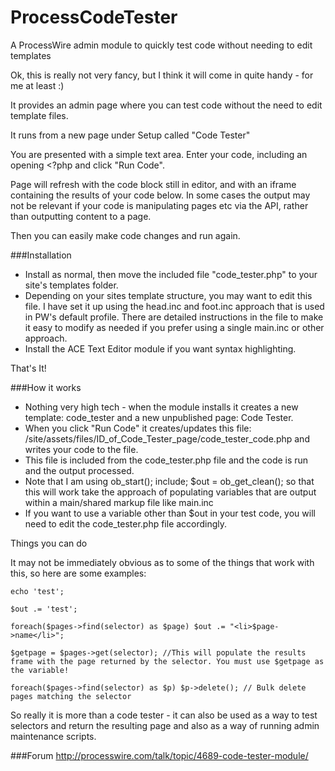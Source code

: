 ProcessCodeTester
=================

A ProcessWire admin module to quickly test code without needing to edit templates

Ok, this is really not very fancy, but I think it will come in quite handy - for me at least :)

It provides an admin page where you can test code without the need to edit template files.

It runs from a new page under Setup called "Code Tester"

You are presented with a simple text area. Enter your code, including an opening <?php and click "Run Code".

Page will refresh with the code block still in editor, and with an iframe containing the results of your code below. In some cases the output may not be relevant if your code is manipulating pages etc via the API, rather than outputting content to a page.

Then you can easily make code changes and run again.


###Installation

* Install as normal, then move the included file "code_tester.php" to your site's templates folder.
* Depending on your sites template structure, you may want to edit this file. I have set it up using the head.inc and foot.inc approach that is used in PW's default profile. There are detailed instructions in the file to make it easy to modify as needed if you prefer using a single main.inc or other approach.
* Install the ACE Text Editor module if you want syntax highlighting.

That's It!


###How it works

* Nothing very high tech - when the module installs it creates a new template: code_tester and a new unpublished page: Code Tester.
* When you click "Run Code" it creates/updates this file: /site/assets/files/ID_of_Code_Tester_page/code_tester_code.php and writes your code to the file.
* This file is included from the code_tester.php file and the code is run and the output processed.
* Note that I am using ob_start(); include; $out = ob_get_clean(); so that this will work take the approach of populating variables that are output within a main/shared markup file like main.inc
* If you want to use a variable other than $out in your test code, you will need to edit the code_tester.php file accordingly.

Things you can do

It may not be immediately obvious as to some of the things that work with this, so here are some examples:
```
echo 'test';
```
```
$out .= 'test';
```
```
foreach($pages->find(selector) as $page) $out .= "<li>$page->name</li>";
```
```
$getpage = $pages->get(selector); //This will populate the results frame with the page returned by the selector. You must use $getpage as the variable!
```
```
foreach($pages->find(selector) as $p) $p->delete(); // Bulk delete pages matching the selector
```
So really it is more than a code tester - it can also be used as a way to test selectors and return the resulting page and also as a way of running admin maintenance scripts.

###Forum
http://processwire.com/talk/topic/4689-code-tester-module/
